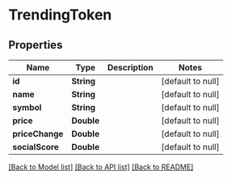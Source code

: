 # TrendingToken
## Properties

| Name | Type | Description | Notes |
|------------ | ------------- | ------------- | -------------|
| **id** | **String** |  | [default to null] |
| **name** | **String** |  | [default to null] |
| **symbol** | **String** |  | [default to null] |
| **price** | **Double** |  | [default to null] |
| **priceChange** | **Double** |  | [default to null] |
| **socialScore** | **Double** |  | [default to null] |

[[Back to Model list]](../README.md#documentation-for-models) [[Back to API list]](../README.md#documentation-for-api-endpoints) [[Back to README]](../README.md)

